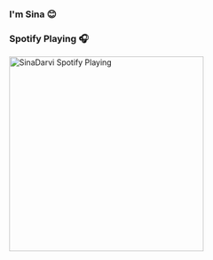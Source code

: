 ### I'm Sina 😊

### Spotify Playing 🎧
[<img src="https://novatorem.sinadarvi.vercel.app/api/spotify-playing" alt="SinaDarvi Spotify Playing" width="350" />](https://open.spotify.com/user/21wy27v22pulbkfk2owg43jay)
